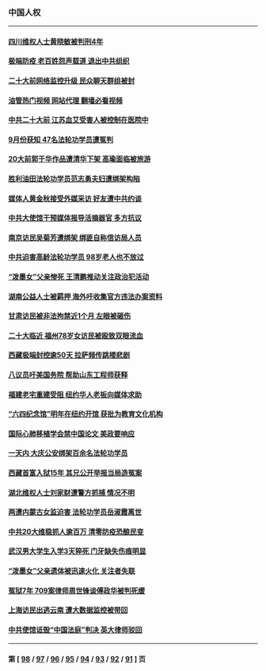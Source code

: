 ### 中国人权
---
#### [四川维权人士黄晓敏被判刑4年](../../pages/ncid278/n13840478.md?10071645) 
#### [极端防疫 老百姓怨声载道 退出中共组织](../../pages/ncid278/n13840058.md?10071645) 
#### [二十大前网络监控升级 民众聊天群组被封](../../pages/ncid278/n13840014.md?10071645) 
#### [油管热门视频 网站代理 翻墙必看视频](http://209.222.30.114:81/youtube.html?10071645)
#### [中共二十大前 江苏血艾受害人被控制在医院中](../../pages/ncid278/n13839901.md?10071645) 
#### [9月份获知 47名法轮功学员遭冤判](../../pages/ncid278/n13839495.md?10071645) 
#### [20大前郭于华作品遭清华下架 高瑜面临被旅游](../../pages/ncid278/n13839338.md?10071645) 
#### [胜利油田法轮功学员范志勇夫妇遭绑架构陷](../../pages/ncid278/n13838044.md?10071645) 
#### [媒体人黄金秋接受外媒采访 好友遭中共约谈](../../pages/ncid278/n13838646.md?10071645) 
#### [中共大使馆干预媒体报导活摘器官 多方抗议](../../pages/ncid278/n13838214.md?10071645) 
#### [南京访民吴菊芳遭绑架 绑匪自称信访局人员](../../pages/ncid278/n13837827.md?10071645) 
#### [中共迫害高龄法轮功学员 98岁老人也不放过](../../pages/ncid278/n13836765.md?10071645) 
#### [“泼墨女”父亲惨死 王清鹏推动关注政治犯活动](../../pages/ncid278/n13837018.md?10071645) 
#### [湖南公益人士被羁押 海外吁收集官方违法办案资料](../../pages/ncid278/n13837108.md?10071645) 
#### [甘肃访民被非法拘禁近1个月 左眼被砸伤](../../pages/ncid278/n13836810.md?10071645) 
#### [二十大临近 福州78岁女访民被殴致双眼流血](../../pages/ncid278/n13836711.md?10071645) 
#### [西藏极端封控逾50天 拉萨频传跳楼悲剧](../../pages/ncid278/n13836551.md?10071645) 
#### [八议员吁美国务院 帮助山东工程师获释](../../pages/ncid278/n13836379.md?10071645) 
#### [福建老宅重建受阻 纽约华人老板向媒体求助](../../pages/ncid278/n13835942.md?10071645) 
#### [“六四纪念馆”明年在纽约开馆 获批为教育文化机构](../../pages/ncid278/n13835932.md?10071645) 
#### [国际心肺移植学会禁中国论文 美政要响应](../../pages/ncid278/n13835695.md?10071645) 
#### [一天内 大庆公安绑架百余名法轮功学员](../../pages/ncid278/n13835359.md?10071645) 
#### [西藏首富入狱15年 其兄公开举报当局造冤案](../../pages/ncid278/n13835530.md?10071645) 
#### [湖北维权人士刘家财遭警方抓捕 情况不明](../../pages/ncid278/n13835630.md?10071645) 
#### [两遭内蒙古女监迫害 法轮功学员岳淑霞离世](../../pages/ncid278/n13834576.md?10071645) 
#### [中共20大维稳抓人逾百万 清零防疫恐酿民变](../../pages/ncid278/n13834610.md?10071645) 
#### [武汉男大学生入学3天猝死 门牙缺失伤痕明显](../../pages/ncid278/n13834441.md?10071645) 
#### [“泼墨女”父亲遗体被迅速火化 关注者失联](../../pages/ncid278/n13834141.md?10071645) 
#### [冤狱7年 709案律师周世锋谈傅政华被判死缓](../../pages/ncid278/n13834019.md?10071645) 
#### [上海访民出逃云南 遭大数据监控被带回](../../pages/ncid278/n13834069.md?10071645) 
#### [中共使馆诋毁“中国法庭”判决 英大律师驳回](../../pages/ncid278/n13833945.md?10071645) 

---
#### 第 [ [98](./98.md?10071645) / [97](./97.md?10071645) / [96](./96.md?10071645) / [95](./95.md?10071645) / [94](./94.md?10071645) / [93](./93.md?10071645) / [92](./92.md?10071645) / [91](./91.md?10071645) ] 页
